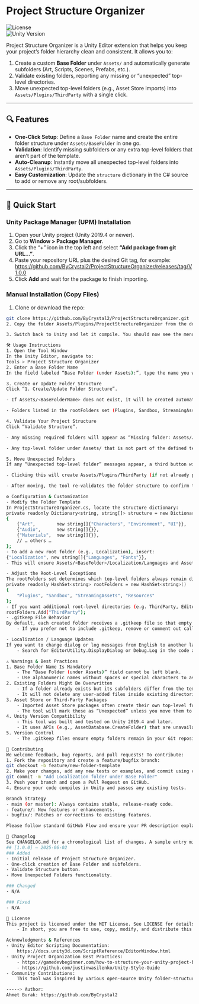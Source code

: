 # Project Structure Organizer

![License](https://img.shields.io/badge/license-MIT-blue.svg)  
![Unity Version](https://img.shields.io/badge/unity-2019.4%2B-green.svg)

Project Structure Organizer is a Unity Editor extension that helps you keep your project’s folder hierarchy clean and consistent. It allows you to:

1. Create a custom **Base Folder** under `Assets/` and automatically generate subfolders (Art, Scripts, Scenes, Prefabs, etc.).  
2. Validate existing folders, reporting any missing or “unexpected” top-level directories.  
3. Move unexpected top-level folders (e.g., Asset Store imports) into `Assets/Plugins/ThirdParty` with a single click.

---

## 🔍 Features

- **One-Click Setup**: Define a `Base Folder` name and create the entire folder structure under `Assets/BaseFolder` in one go.  
- **Validation**: Identify missing subfolders or any extra top-level folders that aren’t part of the template.  
- **Auto-Cleanup**: Instantly move all unexpected top-level folders into `Assets/Plugins/ThirdParty`.  
- **Easy Customization**: Update the `structure` dictionary in the C# source to add or remove any root/subfolders.  

---

## 🚀 Quick Start

### Unity Package Manager (UPM) Installation

1. Open your Unity project (Unity 2019.4 or newer).  
2. Go to **Window > Package Manager**.  
3. Click the “+” icon in the top left and select **“Add package from git URL…”**.  
4. Paste your repository URL plus the desired Git tag, for example:  
https://github.com/ByCrystal2/ProjectStructureOrganizer/releases/tag/V1.0.0
5. Click **Add** and wait for the package to finish importing.

### Manual Installation (Copy Files)

1. Clone or download the repo:  
```bash
git clone https://github.com/ByCrystal2/ProjectStructureOrganizer.git
2. Copy the folder Assets/Plugins/ProjectStructureOrganizer from the downloaded repo into your Unity project’s Assets/Plugins/ directory.

3. Switch back to Unity and let it compile. You should now see the menu item under Tools > Project Structure Organizer.

🛠️ Usage Instructions
1. Open the Tool Window
In the Unity Editor, navigate to:
Tools > Project Structure Organizer
2. Enter a Base Folder Name
In the field labeled “Base Folder (under Assets):”, type the name you want to use (e.g., MyGame). This will create Assets/MyGame and place all required subfolders inside.

3. Create or Update Folder Structure
Click “1. Create/Update Folder Structure”.

- If Assets/<BaseFolderName> does not exist, it will be created automatically, along with all configured subfolders.

- Folders listed in the rootFolders set (Plugins, Sandbox, StreamingAssets, Resources) will always be created directly under Assets/.

4. Validate Your Project Structure
Click “Validate Structure”.

- Any missing required folders will appear as “Missing folder: Assets/…” messages.

- Any top-level folder under Assets/ that is not part of the defined template (including your Base Folder and the rootFolders) will show up as “Unexpected top-level folder: Assets/…”.

5. Move Unexpected Folders
If any “Unexpected top-level folder” messages appear, a third button will become active: “3. Move Unexpected Folders to Plugins/ThirdParty”.

- Clicking this will create Assets/Plugins/ThirdParty (if not already present) and relocate all listed unexpected folders there.

- After moving, the tool re-validates the folder structure to confirm the changes.

⚙️ Configuration & Customization
- Modify the Folder Template
In ProjectStructureOrganizer.cs, locate the structure dictionary:
private readonly Dictionary<string, string[]> structure = new Dictionary<string, string[]>()
{
    {"Art",        new string[]{"Characters", "Environment", "UI"}},
    {"Audio",      new string[]{}},
    {"Materials",  new string[]{}},
    // … others …
};
- To add a new root folder (e.g., Localization), insert:
{"Localization", new string[]{"Languages", "Fonts"}},
- This will ensure Assets/<BaseFolder>/Localization/Languages and Assets/<BaseFolder>/Localization/Fonts get created.

- Adjust the Root-Level Exceptions
The rootFolders set determines which top-level folders always remain directly under Assets/. By default:
private readonly HashSet<string> rootFolders = new HashSet<string>()
{
    "Plugins", "Sandbox", "StreamingAssets", "Resources"
};
- If you want additional root-level directories (e.g. ThirdParty, EditorResources), add them:
rootFolders.Add("ThirdParty");
- .gitkeep File Behavior
By default, each created folder receives a .gitkeep file so that empty directories are preserved in Git.
	- If you prefer not to include .gitkeep, remove or comment out calls to CreateGitkeep(folderPath).

- Localization / Language Updates
If you want to change dialog or log messages from English to another language:
	- Search for EditorUtility.DisplayDialog or Debug.Log in the code and replace the strings accordingly.

⚠️ Warnings & Best Practices
1. Base Folder Name Is Mandatory
	- The “Base Folder (under Assets)” field cannot be left blank.
	- Use alphanumeric names without spaces or special characters to avoid path issues.
2. Existing Folders Might Be Overwritten
	- If a folder already exists but its subfolders differ from the template, running “Create/Update Folder Structure” will add any missing subfolders and .gitkeep files.
	- It will not delete any user-added files inside existing directories—but always backup your project before making sweeping structural changes.
3. Asset Store or Third-Party Packages
	- Imported Asset Store packages often create their own top-level folder under Assets/.
	- The tool will mark these as “Unexpected” unless you move them to Assets/Plugins/ThirdParty (recommended) or add their folder name to rootFolders.
4. Unity Version Compatibility
	- This tool was built and tested on Unity 2019.4 and later.
	- It uses APIs (e.g., AssetDatabase.CreateFolder) that are unavailable in very old Unity versions (prior to Unity 5). Consider upgrading if you encounter errors.
5. Version Control
	- The .gitkeep files ensure empty folders remain in your Git repository. If you use Perforce, SVN, or another VCS, adjust accordingly (e.g., place .p4ignore or other placeholders).

🤝 Contributing
We welcome feedback, bug reports, and pull requests! To contribute:
1. Fork the repository and create a feature/bugfix branch:
git checkout -b feature/new-folder-template
2. Make your changes, add any new tests or examples, and commit using clear messages:
git commit -m "Add Localization folder under Base Folder"
3. Push your branch and open a Pull Request on GitHub.
4. Ensure your code compiles in Unity and passes any existing tests.

Branch Strategy
- main (or master): Always contains stable, release-ready code.
- feature/: New features or enhancements.
- bugfix/: Patches or corrections to existing features.

Please follow standard GitHub Flow and ensure your PR description explains what problem you’re solving or feature you’re adding.

📜 Changelog
See CHANGELOG.md for a chronological list of changes. A sample entry might look like:
## [1.0.0] – 2025-06-02
### Added
- Initial release of Project Structure Organizer.
- One-click creation of Base Folder and subfolders.
- Validate Structure button.
- Move Unexpected Folders functionality.

### Changed
- N/A

### Fixed
- N/A

📄 License
This project is licensed under the MIT License. See LICENSE for details.
	- In short, you are free to use, copy, modify, and distribute this software provided that you include the original copyright and license notice.

Acknowledgments & References
- Unity Editor Scripting Documentation:
	https://docs.unity3d.com/ScriptReference/EditorWindow.html
- Unity Project Organization Best Practices:
	- https://gamedevbeginner.com/how-to-structure-your-unity-project-best-practice-tips/
	- https://github.com/justinwasilenko/Unity-Style-Guide
- Community Contributions:
	This tool was inspired by various open-source Unity folder-structure utilities.

-----> Author:
Ahmet Burak: https://github.com/ByCrystal2